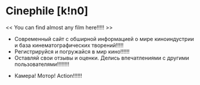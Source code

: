   # Сinephile [k!n0]
<< You can find almost any film here!!!!! >>

- Современный сайт с обширной информацией о мире киноиндустрии и база кинематографических творений!!!!!
- Регистрируйся и погружайся в мир кино!!!!!!
- Оставляй свои отзывы и оценки. Делись впечатлениями с другими пользователями!!!!!!!!

* Камера! Мотор! Action!!!!!!
